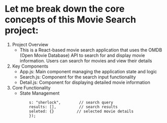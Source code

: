 # Let me break down the core concepts of this Movie Search project:
 1. Project Overview
    - This is a React-based movie search application that uses the OMDB (Open Movie Database) API to search for and display movie information. Users can search for movies and view their details
 2. Key Components
    - App.js: Main component managing the application state and logic
    - Search.js: Component for the search input functionality
    - Detail.js: Component for displaying detailed movie information
 3. Core Functionality
    - State Management
      ``` const [state, setState] = useState({
          s: "sherlock",        // search query
          results: [],          // search results
          seleted: {}          // selected movie details
          });
      ```




